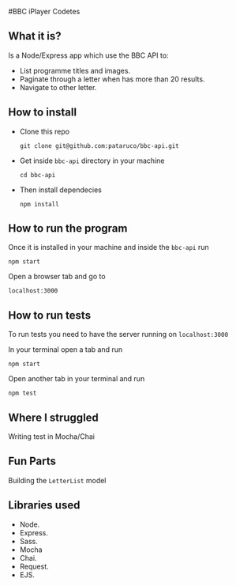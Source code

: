 #BBC iPlayer Codetes
## What it is?
Is a Node/Express app which use the BBC API to: 

* List programme titles and images.
* Paginate through a letter when has more than 20 results.
* Navigate to other letter.

## How to install

* Clone this repo 

	`git clone git@github.com:pataruco/bbc-api.git`

* Get inside `bbc-api` directory in your machine 
 
 	`cd bbc-api`
* Then install dependecies
 	
 	`npm install`

## How to run the program
Once it is installed in your machine and inside the `bbc-api` run

`npm start`

Open a browser tab and go to

`localhost:3000`
## How to run tests
To run tests you need to have the server running on `localhost:3000`

In your terminal open a tab and run

`npm start`

Open another tab in your terminal and run

`npm test`

## Where I struggled
Writing test in Mocha/Chai

## Fun Parts
Building the `LetterList` model

## Libraries used
* Node.
* Express.
* Sass.
* Mocha
* Chai.
* Request.
* EJS.